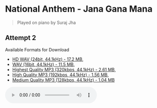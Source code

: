 # National Anthem - Jana Gana Mana

> Played on piano by Suraj Jha

## Attempt 2

Available Formats for Download
- <a href="./Jana Gana Mana - Suraj's attempt 2 (HD WAV 24bit, 44.1kHz).wav">HD WAV (24bit, 44.1kHz) - 17.2 MB</a>, 
- <a href="./Jana Gana Mana - Suraj's attempt 2 (WAV 16bit, 44.1kHz).wav">WAV (16bit, 44.1kHz) - 11.5 MB</a>, 
- <a href="./Jana Gana Mana - Suraj's attempt 2 (MP3 320kbps, 44.1kHz).mp3">Highest Quality MP3 (320kbps, 44.1kHz) - 2.61 MB</a>, 
- <a href="./Jana Gana Mana - Suraj's attempt 2 (MP3 192kbps, 44.1kHz).mp3">High Quality MP3 (192kbps, 44.1kHz) - 1.56 MB</a>, 
- <a href="./Jana Gana Mana - Suraj's attempt 2 (MP3 128kbps, 44.1kHz).mp3">Medium Quality MP3 (128kbps, 44.1kHz) - 1.04 MB</a>

<audio controls>
  <source src="./Jana Gana Mana - Suraj's attempt 2 (MP3 320kbps, 44.1kHz).mp3" type="audio/mp3">
</audio>
